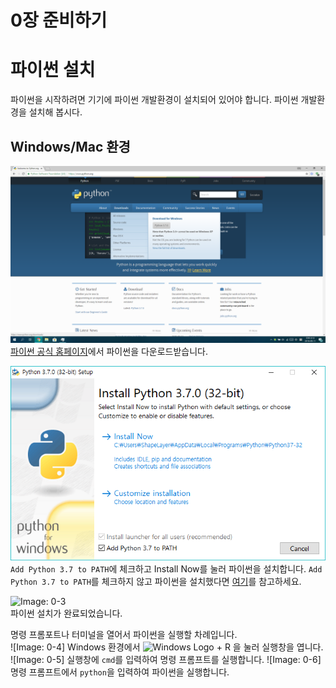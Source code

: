 0장 준비하기
====

# 파이썬 설치
파이썬을 시작하려면 기기에 파이썬 개발환경이 설치되어 있어야 합니다. 파이썬 개발환경을 설치해 봅시다.

## Windows/Mac 환경
![Image: 0-1](./assets/0/1.png)  
[파이썬 공식 홈페이지](https://python.org)에서 파이썬을 다운로드받습니다.

![Image: 0-2](./assets/0/2.png)  
```Add Python 3.7 to PATH```에 체크하고 Install Now를 눌러 파이썬을 설치합니다. ```Add Python 3.7 to PATH```를 체크하지 않고 파이썬을 설치했다면 [여기](#)를 참고하세요.

![Image: 0-3](./assets/0/3.png)  
파이썬 설치가 완료되었습니다.

명령 프롬포트나 터미널을 열어서 파이썬을 실행할 차례입니다.  
![Image: 0-4]
Windows 환경에서 ![Windows Logo](./assets/common/windows.svg) + R 을 눌러 실행창을 엽니다.
![Image: 0-5]
실행창에 ```cmd```를 입력하여 명령 프롬프트를 실행합니다.
![Image: 0-6]
명령 프롬프트에서 ```python```을 입력하여 파이썬을 실행합니다.